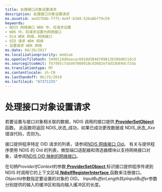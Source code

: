 ```yaml
---
title: 处理接口对象设置请求
description: 处理接口对象设置请求
ms.assetid: aed27b0b-fff5-4e9f-b368-526a8bf79c59
keywords:
- NDIS 网络接口 WDK 中，将请求设置
- WDK 中，将请求设置为网络接口
- Oid WDK 网络，网络接口
- OID 请求 WDK 网络
- 设置请求 WDK 网络
ms.date: 04/20/2017
ms.localizationpriority: medium
ms.openlocfilehash: 5490124d6aacac6018d3846709813b58b0011dcd
ms.sourcegitcommit: fb7d95c7a5d47860918cd3602efdd33b69dcf2da
ms.translationtype: MT
ms.contentlocale: zh-CN
ms.lasthandoff: 06/25/2019
ms.locfileid: "67371235"
---
```

# <a name="handling-an-interface-object-set-request"></a>处理接口对象设置请求


若要设置与接口对象相关联的数据，NDIS 调用的接口提供[ **ProviderSetObject** ](https://docs.microsoft.com/windows-hardware/drivers/ddi/content/ndis/nc-ndis-if_set_object)函数。 此函数将返回 NDIS\_状态\_成功，如果已成功更改数据或 NDIS\_状态\_*Xxx*错误代码，否则为。

接口提供程序特定 OID 请求的列表，请参阅[NDIS 网络接口 Oid](https://docs.microsoft.com/windows-hardware/drivers/network/ndis-network-interface-oids)。 有关与提供程序使用 NDIS 的 Oid 的列表，微型端口适配器和筛选器模块以支持网络接口对象，请参阅[NDIS OID 映射的网络接口](mapping-of-ndis-network-interfaces-to-ndis-oids.md)。

在句柄*ProviderIfContext*的参数[ **ProviderSetObject** ](https://docs.microsoft.com/windows-hardware/drivers/ddi/content/ndis/nc-ndis-if_set_object)标识接口提供程序传递到 NDIS 时调用它的上下文区域[ **NdisIfRegisterInterface** ](https://docs.microsoft.com/windows-hardware/drivers/ddi/content/ndis/nf-ndis-ndisifregisterinterface)函数来注册接口。 *ObjectId*参数指定要设置的对象的 OID。 *InputBufferLength*并*pInputBuffer*参数分别提供的输入的缓冲区和指向输入缓冲区的长度。

 

 





